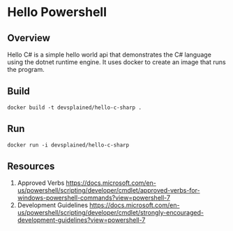 # Hello Powershell

## Overview
Hello C# is a simple hello world api that demonstrates
the C# language using the dotnet runtime engine. It uses
docker to create an image that runs the program.

## Build

`docker build -t devsplained/hello-c-sharp .`

## Run

`docker run -i devsplained/hello-c-sharp`

## Resources

1. Approved Verbs https://docs.microsoft.com/en-us/powershell/scripting/developer/cmdlet/approved-verbs-for-windows-powershell-commands?view=powershell-7
2. Development Guidelines https://docs.microsoft.com/en-us/powershell/scripting/developer/cmdlet/strongly-encouraged-development-guidelines?view=powershell-7


